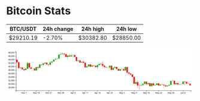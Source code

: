 # Bitcoin Stats

BTC/USDT|24h change|24h high|24h low|
|---|---|---|---|
|$29210.19|-2.70%|$30382.80|$28850.00|

<img src="./chart.svg">
